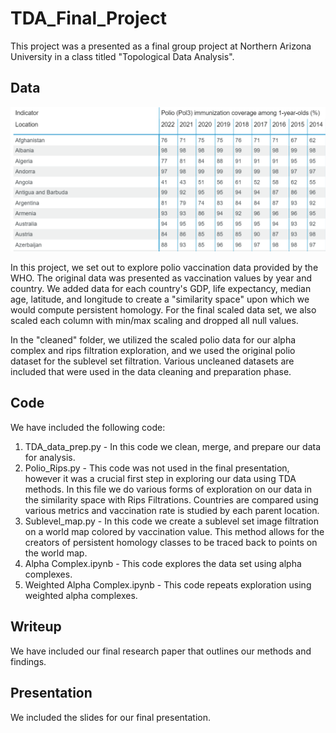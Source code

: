# TDA_Final_Project
This project was a presented as a final group project at Northern Arizona University in a class titled "Topological Data Analysis".

## **Data**

<img src="Figures and Images/Polio_table_ex.png?raw=true"/> 

In this project, we set out to explore polio vaccination data provided by the WHO. 
The original data was presented as vaccination values by year and country. We added data
for each country's GDP, life expectancy, median age, latitude, and longitude to create 
a "similarity space" upon which we would compute persistent homology. For the final 
scaled data set, we also scaled each column with min/max scaling and dropped all null values. 

In the "cleaned" folder, we utilized the scaled polio data for our alpha complex and rips filtration exploration, and we used the original polio dataset for the sublevel set filtration.
Various uncleaned datasets are included that were used in the data cleaning and preparation phase.
## **Code**
We have included the following code:

1. TDA_data_prep.py - In this code we clean, merge, and prepare our data for analysis.
2. Polio_Rips.py - This code was not used in the final presentation, however it was a crucial first step in exploring our data using TDA methods. In this file we do various forms of exploration on our data in the similarity space with Rips Filtrations. Countries are compared
using various metrics and vaccination rate is studied by each parent location.
3. Sublevel_map.py - In this code we create a sublevel set image filtration on a world map colored by vaccination value. This method allows for the creators of persistent homology classes to be traced back to points on the world map.
4. Alpha Complex.ipynb - This code explores the data set using alpha complexes.
5. Weighted Alpha Complex.ipynb - This code repeats exploration using weighted alpha complexes.
## **Writeup**
We have included our final research paper that outlines our methods and findings.

## **Presentation**
We included the slides for our final presentation.

